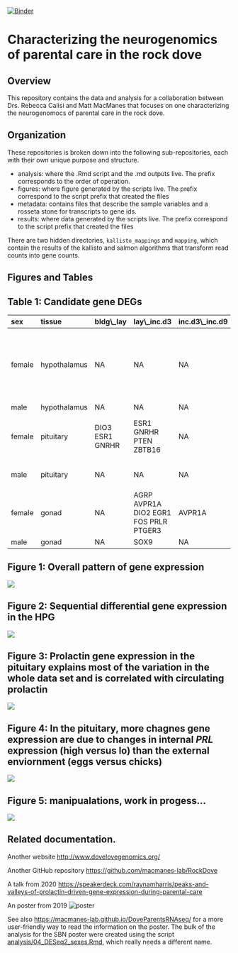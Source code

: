 [![Binder](https://mybinder.org/badge_logo.svg)](https://mybinder.org/v2/gh/macmanes-lab/DoveParentsRNAseq/master?urlpath=rstudio)

# Characterizing the neurogenomics of parental care in the rock dove

## Overview

This repository contains the data and analysis for a collaboration between Drs. Rebecca Calisi and Matt MacManes that focuses on one characterizing the neurogenomocs of parental care in the rock dove.


## Organization

These repositories is broken down into the following sub-repositories, each with their own unique purpose and structure.

- analysis: where the .Rmd script and the .md outputs live. The prefix corresponds to the order of operation. 
- figures: where figure generated by the scripts live. The prefix correspond to the script prefix that created the files
- metadata: contains files that describe the sample variables and a rosseta stone for transcripts to gene ids. 
- results: where data generated by the scripts live. The prefix correspond to the script prefix that created the files

There are two hidden directories, `kallisto_mappings` and `mapping`, which contain the results of the kallisto and salmon algorithms that transform read counts into gene counts.  

## Figures and Tables


## Table 1: Candidate gene DEGs

<table>
<thead>
<tr>
<th style="text-align:left;">
sex
</th>
<th style="text-align:left;">
tissue
</th>
<th style="text-align:left;">
bldg\_lay
</th>
<th style="text-align:left;">
lay\_inc.d3
</th>
<th style="text-align:left;">
inc.d3\_inc.d9
</th>
<th style="text-align:left;">
inc.d9\_inc.d17
</th>
<th style="text-align:left;">
inc.d17\_hatch
</th>
<th style="text-align:left;">
hatch\_n5
</th>
<th style="text-align:left;">
n5\_n9
</th>
</tr>
</thead>
<tbody>
<tr>
<td style="text-align:left;">
female
</td>
<td style="text-align:left;">
hypothalamus
</td>
<td style="text-align:left;">
NA
</td>
<td style="text-align:left;">
NA
</td>
<td style="text-align:left;">
NA
</td>
<td style="text-align:left;">
NA
</td>
<td style="text-align:left;">
NA
</td>
<td style="text-align:left;">
BDNF BRCA1 CISH CYP19A1 DRD1 EGR1 GRIA1 POMC
</td>
<td style="text-align:left;">
NA
</td>
</tr>
<tr>
<td style="text-align:left;">
male
</td>
<td style="text-align:left;">
hypothalamus
</td>
<td style="text-align:left;">
NA
</td>
<td style="text-align:left;">
NA
</td>
<td style="text-align:left;">
NA
</td>
<td style="text-align:left;">
AR
</td>
<td style="text-align:left;">
NA
</td>
<td style="text-align:left;">
NA
</td>
<td style="text-align:left;">
NA
</td>
</tr>
<tr>
<td style="text-align:left;">
female
</td>
<td style="text-align:left;">
pituitary
</td>
<td style="text-align:left;">
DIO3 ESR1 GNRHR
</td>
<td style="text-align:left;">
ESR1 GNRHR PTEN ZBTB16
</td>
<td style="text-align:left;">
NA
</td>
<td style="text-align:left;">
BRCA1 CDK1 DIO2 KCNJ5 LBH PRL
</td>
<td style="text-align:left;">
NA
</td>
<td style="text-align:left;">
AVPR2 BRCA1 CDK1 GRIA1 LBH PRL
</td>
<td style="text-align:left;">
NA
</td>
</tr>
<tr>
<td style="text-align:left;">
male
</td>
<td style="text-align:left;">
pituitary
</td>
<td style="text-align:left;">
NA
</td>
<td style="text-align:left;">
NA
</td>
<td style="text-align:left;">
NA
</td>
<td style="text-align:left;">
BRCA1 CDK1 CISH GRM2 LBH PRL VIP
</td>
<td style="text-align:left;">
GRM2
</td>
<td style="text-align:left;">
CEBPD ZBTB16
</td>
<td style="text-align:left;">
BRCA1 CDK1 CEBPD
</td>
</tr>
<tr>
<td style="text-align:left;">
female
</td>
<td style="text-align:left;">
gonad
</td>
<td style="text-align:left;">
NA
</td>
<td style="text-align:left;">
AGRP AVPR1A DIO2 EGR1 FOS PRLR PTGER3
</td>
<td style="text-align:left;">
AVPR1A
</td>
<td style="text-align:left;">
SOX9
</td>
<td style="text-align:left;">
NA
</td>
<td style="text-align:left;">
NA
</td>
<td style="text-align:left;">
NA
</td>
</tr>
<tr>
<td style="text-align:left;">
male
</td>
<td style="text-align:left;">
gonad
</td>
<td style="text-align:left;">
NA
</td>
<td style="text-align:left;">
SOX9
</td>
<td style="text-align:left;">
NA
</td>
<td style="text-align:left;">
NA
</td>
<td style="text-align:left;">
NA
</td>
<td style="text-align:left;">
NA
</td>
<td style="text-align:left;">
NA
</td>
</tr>
</tbody>
</table>


## Figure 1: Overall pattern of gene expression

![](./figures/fig1-1.png)
## Figure 2: Sequential differential gene expression in the HPG

![](./figures/fig2-1.png)

## Figure 3: Prolactin gene expression in the pituitary explains most of the variation in the whole data set and is correlated with circulating prolactin

![](./figures/fig3-1.png)

## Figure 4: In the pituitary, more chagnes gene expression are due to changes in internal _PRL_ expression (high versus lo) than the external enviornment (eggs versus chicks)

![](./figures/fig2b-1.png)

## Figure 5: manipualations, work in progess...

![](./figures/fig5-1.png)



## Related documentation.

Another website <http://www.dovelovegenomics.org/>

Another GitHub repository <https://github.com/macmanes-lab/RockDove> 

A talk from 2020 <https://speakerdeck.com/raynamharris/peaks-and-valleys-of-prolactin-driven-gene-expression-during-parental-care>

An poster from 2019
![poster](./figures/sbnposter/SBN.png)

See also <https://macmanes-lab.github.io/DoveParentsRNAseq/> for a more user-friendly way to read the information on the poster. The bulk of the analysis for the SBN poster were created using the script [analysis/04_DESeq2_sexes.Rmd](https://github.com/macmanes-lab/DoveParentsRNAseq/blob/master/analysis/04_DESeq2_sexes.Rmd), which really needs a different name. 